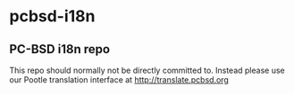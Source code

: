 pcbsd-i18n
==========

PC-BSD i18n repo
---------------------------------------------------------------------

This repo should normally not be directly committed to. Instead please
use our Pootle translation interface at http://translate.pcbsd.org
